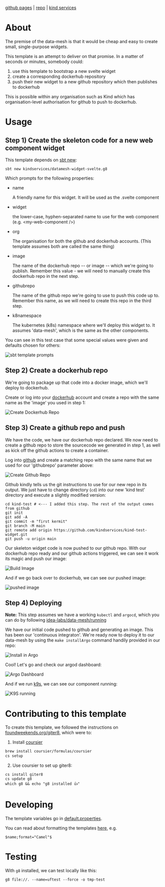 [github pages](https://kindservices.github.io/datamesh-widget-svelte.g8/) | [repo](https://github.com/kindservices/datamesh-widget-svelte.g8) | [kind services](https://www.kindservices.co.uk)

# About

The premise of the data-mesh is that it would be cheap and easy to create small, single-purpose widgets.

This template is an attempt to deliver on that promise. In a matter of seconds or minutes, somebody could:

1) use this template to bootstrap a new svelte widget
2) create a corresponding dockerhub repository
2) push their new widget to a new github repository which then publishes to dockerhub

This is possible within any organisation such as Kind which has organisation-level authorisation for github to push to dockerhub.


# Usage
## Step 1) Create the skeleton code for a new web component widget
This template depends on [sbt new](https://www.scala-sbt.org/download.html):

```
sbt new kindservices/datamesh-widget-svelte.g8
```

Which prompts for the following properties:

* name

  A friendly name for this widget. It will be used as the <name>.svelte component

* widget

  the lower-case, hyphen-separated name to use for the web component (e.g. \<my-web-component />)

* org

  The organisation for both the github and dockerhub accounts. (This template assumes both are called the same thing)

* image

  The name of the dockerhub repo -- or image -- which we're going to publish. Remember this value - we will need to manually create this dockerhub repo in the next step.

* githubrepo

  The name of the github repo we're going to use to push this code up to. Remember this name, as we will need to create this repo in the third step.

 * k8namespace

   The kubernetes (k8s) namespace where we'll deploy this widget to. It assumes 'data-mesh', which is the same as the other components.


You can see in this test case that some special values were given and defaults chosen for others:

![sbt template prompts](sbt-prompts.png)


## Step 2) Create a dockerhub repo

We're going to package up that code into a docker image, which we'll deploy to dockerhub.

Create or log into your [dockerhub](https://hub.docker.com) account and create a repo with the same name as the 'image' you used in step 1:

![Create Dockerhub Repo](dockerhub-create-repo.png)

## Step 3) Create a github repo and push

We have the code, we have our dockerhub repo declared. We now need to create a github repo to store the sourcecode we generated in step 1, as well as kick off the github actions to create a container. 

Log into [github](https://github.com) and create a matching repo with the same name that we used for our 'githubrepo' parameter above:

![Create Github Repo](create-repo.png)

Github kindly tells us the git instructions to use for our new repo in its output. We just have to change directory (`cd`) into our new 'kind test' directory and execute a slightly modified version:
```
cd kind-test # <--- I added this step. The rest of the output comes from github
git init
git add -A
git commit -m "first kermit"
git branch -M main
git remote add origin https://github.com/kindservices/kind-test-widget.git
git push -u origin main
```

Our skeleton widget code is now pushed to our github repo. With our dockerhub repo ready and our github actions triggered, we can see it work its magic and push our image:

![Build Image](./github_action_build.png)

And if we go back over to dockerhub, we can see our pushed image:

![pushed image](./pushed_image.png)

## Step 4) Deploying

**Note:** This step assumes we have a working `kubectl` and `argocd`, which you can do by following [idea-labs/data-mesh/running](https://kindservices.github.io/idea-labs/data-mesh/running.html)


We have our initial code pushed to github and generating an image. This has been our 'continuous integraton'. We're ready now to deploy it to our data-mesh by using the `make installArgo` command handily provided in our repo:

![Install in Argo](./install_argo.png)

Cool! Let's go and check our argod dashboard:

![Argo Dashboard](./argo_dashboard.png)

And if we run [k9s](https://k9scli.io/topics/install/), we can see our component running:

![K9S running](k9s_running.png)


# Contributing to this template
To create this template, we followed the instructions on [foundweekends.org/giter8](https://www.foundweekends.org/giter8/setup.html), which were to:

1. Install [coursier](https://get-coursier.io/docs/cli-installation#macos-brew-based-installation)
```bash
brew install coursier/formulas/coursier
cs setup
```

2. Use coursier to set up giter8:
 ```base
cs install giter8 
cs update g8
which g8 && echo "g8 installed 👍"
```

# Developing

The template variables go in [default.properties](./src/main/g8/default.properties).

You can read about formatting the templates [here](https://www.foundweekends.org/giter8/formatting.html), e.g. 

```
$name;format="Camel"$
```

# Testing

With `g8` installed, we can test locally like this:
```
g8 file://. --name=uftest --force -o tmp-test
```
